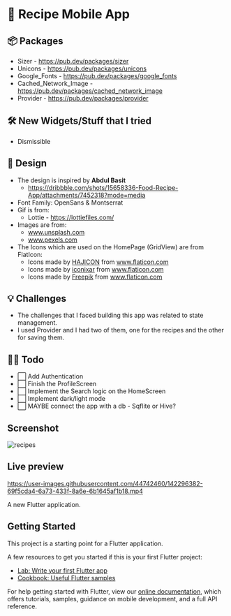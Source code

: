 # :fork_and_knife: Recipe Mobile App

## :package: Packages
- Sizer - https://pub.dev/packages/sizer
- Unicons - https://pub.dev/packages/unicons
- Google_Fonts - https://pub.dev/packages/google_fonts
- Cached_Network_Image - https://pub.dev/packages/cached_network_image
- Provider - https://pub.dev/packages/provider

## :hammer_and_wrench: New Widgets/Stuff that I tried
- Dismissible

##  :art: Design
- The design is inspired by **Abdul Basit**
  - https://dribbble.com/shots/15658336-Food-Recipe-App/attachments/7452318?mode=media
- Font Family: OpenSans & Montserrat
- Gif is from:
  - Lottie - https://lottiefiles.com/
- Images are from:
  - www.unsplash.com
  - www.pexels.com
- The Icons which are used on the HomePage (GridView) are from FlatIcon:
  - <div>Icons made by <a href="https://www.flaticon.com/authors/hajicon" title="HAJICON">HAJICON</a> from <a href="https://www.flaticon.com/" title="Flaticon">www.flaticon.com</a></div>
  - <div>Icons made by <a href="https://www.flaticon.com/authors/iconixar" title="iconixar">iconixar</a> from <a href="https://www.flaticon.com/" title="Flaticon">www.flaticon.com</a></div>
  - <div>Icons made by <a href="https://www.freepik.com" title="Freepik">Freepik</a> from <a href="https://www.flaticon.com/" title="Flaticon">www.flaticon.com</a></div>

## :bulb: Challenges
- The challenges that I faced building this app was related to state management. 
- I used Provider and I had two of them, one for the recipes and the other for saving them. 

## :technologist: Todo
- :white_large_square: Add Authentication
- :white_large_square: Finish the ProfileScreen
- :white_large_square: Implement the Search logic on the HomeScreen
- :white_large_square: Implement dark/light mode
- :white_large_square: MAYBE connect the app with a db - Sqflite or Hive?

## Screenshot
![recipes](https://user-images.githubusercontent.com/44742460/142296014-680b75c5-2d54-4b39-af30-f37ce8286cdc.png)

## Live preview
https://user-images.githubusercontent.com/44742460/142296382-69f5cda4-6a73-433f-8a6e-6b1645af1b18.mp4

A new Flutter application.

## Getting Started

This project is a starting point for a Flutter application.

A few resources to get you started if this is your first Flutter project:

- [Lab: Write your first Flutter app](https://flutter.dev/docs/get-started/codelab)
- [Cookbook: Useful Flutter samples](https://flutter.dev/docs/cookbook)

For help getting started with Flutter, view our
[online documentation](https://flutter.dev/docs), which offers tutorials,
samples, guidance on mobile development, and a full API reference.
